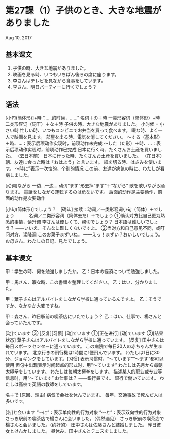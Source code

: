 # 第27課（1）子供のとき、大きな地震がありました
Aug 10, 2017

## 基本课文
1. 子供の時、大きな地震がありました。
2. 映画を見る時、いつもいちばん後ろの席に座ります。
3. 李さんはテレビを見ながら食事をしています。
4. 李さん、明日パーティーに行くでしょう？

## 语法
[小句(简体形)]+時
“……的时候，……”
名词＋の＋時
一类形容词（简体形）+時
二类形容词（词干）＋な＋時
子供の時、大きな地震がありました。
小时候 = 小さい時
忙しい時、いつもコンビニでお弁当を買って食べます。
暇な時、よく一人で映画を見ます。
部屋を出る時、電気を消してください。
～する（基本形）＋時、…：表示后项动作实现时，前项动作未完成
～した（た形）＋時、…：表示后项动作实现时，前项动作已完成
日本に行く時、たくさんお土産を買いました。 （去日本前）
日本に行った時、たくさんお土産を買いました。  （在日本）
朝、友達に会った時は「おはよう」と言います。
紙を切る時、はさみを使います。
～時に”表示一次性的、个别的情况
この前、友達が病気の時に、わたしが看病しました。

[动词]ながら
一边…一边…
动词“ます”形去掉“ます”＋“ながら”
歌を歌いながら踊ります。
電話をしながら運転するのは危ないです。
后面的动作是主要动作，前面的动作是次要动作

[小句(简体形)]でしょう？　[确认]
接续：动词／一类形容词小句（简体）＋でしょう
　　　名词／二类形容词（简体去だ）＋でしょう
①确认对方比自己更为熟悉的事情，读升调
李さんは優しくて、親切でしょう？
日本語は難しいでしょう？
——いいえ、そんなに難しくないですよ。
②当对方和自己意见不同，或叮问对方，读降调
このお菓子まずいね。
——えっ！まずい？おいしいでしょう。
お母さん、わたしの日記、見たでしょう。

## 基本课文
甲：学生の時、何を勉強しましたか。
乙：日本の経済について勉強しました。

甲：馬さん、暇な時、この書類を整理してください。
乙：はい、分かりました。

甲：葉子さんはアルバイトをしながら学校に通っているんですよ。
乙：そうですか、なかなか大変ですね。

甲：森さん、昨日駅前の喫茶店にいたでしょう？
乙：はい、仕事で、楊さんと会っていたんです。　



[动]ています  ③
[反复][习惯]
[动]ています ①[正在进行]
[动]ています ②[结果状态]
葉子さんはアルバイトをしながら学校に通っています。 [反复]
田中さんは毎日スポーツセンターに通っています。
この病院で毎日20人の赤ちゃんが生まれています。
北京行きの飛行機は1時間に1便飛んでいます。
わたしは1日に30分、ジョギングをしています。[习惯]
表示习惯时，“～ています”“～ます”都可以使用
但句中出现表示时间起点的形式时，用“～ています”
わたしは先月から毎朝太極拳をしています。
わたしは毎朝太極拳をします。
描述某人的职业或专业等信息时，用“～ています”
お仕事は？
——銀行員です。
銀行で働いています。
わたしは高校で英語の教師をしています。

名＋で [原因、理由]
病気で会社を休んでいます。
毎年、交通事故で死んだ人は多いです。

[名]と会います
“～に”：表示单向性的行为对象
“～と”：表示双向性的行为对象
さっき駅前の喫茶店で楊さんに会いました。（偶然遇见）
さっき駅前の喫茶店で楊さんと会いました。（约好的）
田中さんは佐藤さんと結婚しました。
昨日彼女とけんかしました。
昼休み、田中さんとテニスをしました。
